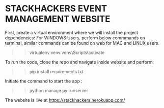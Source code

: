 # STACKHACKERS EVENT MANAGEMENT WEBSITE

First, create a virtual environment where we will install the project dependencies:
For WINDOWS Users, perform below commmands on terminal, similar commands can be found on web for MAC and LINUX users.
>> virtualenv venv
>> venv\Scripts\activate

To run the code, clone the repo and navigate inside website and perform:
>> pip install requirements.txt

Initiate the command to start the app : 
>> python manage.py runserver

The website is live at https://stackhackers.herokuapp.com/

